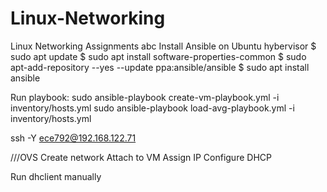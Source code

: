 # Linux-Networking
Linux Networking Assignments
abc
Install Ansible on Ubuntu hybervisor
$ sudo apt update
$ sudo apt install software-properties-common
$ sudo apt-add-repository --yes --update ppa:ansible/ansible
$ sudo apt install ansible


Run playbook:
sudo ansible-playbook create-vm-playbook.yml -i inventory/hosts.yml
sudo ansible-playbook load-avg-playbook.yml -i inventory/hosts.yml




ssh -Y ece792@192.168.122.71


///OVS
Create network
Attach to VM
Assign IP
Configure DHCP

Run dhclient manually

<ip address="10.10.0.1" netmask="255.255.255.0">
<dhcp>
<range start="10.10.0.2" end="10.10.0.254"/>
</dhcp>